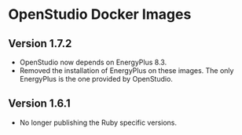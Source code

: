 # OpenStudio Docker Images

## Version 1.7.2 

* OpenStudio now depends on EnergyPlus 8.3.
* Removed the installation of EnergyPlus on these images. The only EnergyPlus is the one provided by OpenStudio.

## Version 1.6.1

* No longer publishing the Ruby specific versions. 
